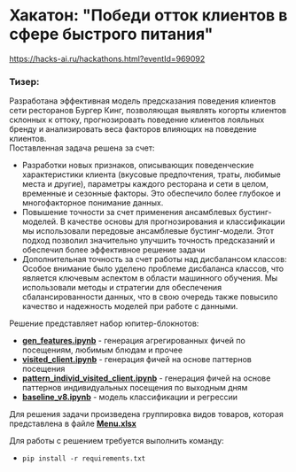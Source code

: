 # Хакатон: "Победи отток клиентов в сфере быстрого питания"
https://hacks-ai.ru/hackathons.html?eventId=969092  


### Тизер:
Разработана эффективная модель предсказания поведения клиентов сети ресторанов Бургер Кинг, позволяющая выявлять когорты клиентов склонных к оттоку, прогнозировать поведение клиентов лояльных бренду и анализировать веса факторов влияющих на поведение клиентов.  
Поставленная задача решена за счет:  
- Разработки новых признаков, описывающих поведенческие характеристики клиента (вкусовые предпочтения, траты, любимые места и другие), параметры каждого ресторана и сети в целом, временные и сезонные факторы. Это обеспечило более глубокое и многофакторное понимание данных.
- Повышение точности за счет применения ансамблевых бустинг-моделей. В качестве основы для прогнозирования и классификации мы использовали передовые ансамблевые бустинг-модели. Этот подход позволил значительно улучшить точность предсказаний и обеспечил более эффективное решение задачи  
- Дополнительная точность за счет работы над дисбалансом классов: Особое внимание было уделено проблеме дисбаланса классов, что является ключевым аспектом в области машинного обучения. Мы использовали методы и стратегии для обеспечения сбалансированности данных, что в свою очередь также повысило качество и надежность моделей при работе с данными.  



Решение представляет набор юпитер-блокнотов:
- **[gen_features.ipynb](gen_features.ipynb)** - генерация агрегированных фичей по посещениям, любимым блюдам и прочее
- **[visited_client.ipynb](visited_client.ipynb)** - генерация фичей на основе паттернов посещения
- **[pattern_individ_visited_client.ipynb](pattern_individ_visited_client.ipynb)** - генерация фичей на основе паттернов индивидуальных посещения по выходным дням
- **[baseline_v8.ipynb](baseline_v8.ipynb)** - модель классификации и регрессии
  
Для решения задачи произведена группировка видов товаров, которая представлена в файле **[Menu.xlsx](Menu.xlsx)**

Для работы с решением требуется выполнить команду:
- ```pip install -r requirements.txt```
